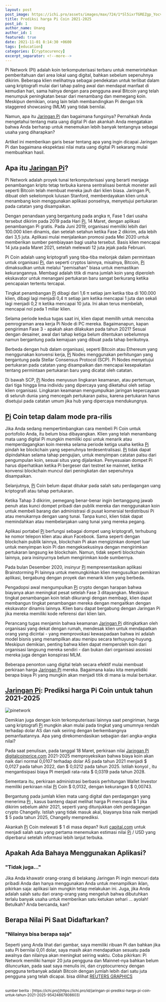 ```yaml
---
layout: post
post_image: https://ichi.pro/assets/images/max/724/1*Sl5ixrTGREZgp_Yocv-YXg.png
title: Prediksi harga Pi Coin 2021-2025
post_id: 1
author_name: Unang
author_id: 1
featured: true
date: 2021-11-01 8:14:30 +0600
tags: [education]
categories: [Cryptocurency]
excerpt_separator: <!--more-->
---
```


Pi Network (PI) adalah koin terkomputerisasi terbaru untuk<!--more--> memerintahkan pemberitahuan dari area lokal uang digital, bahkan sebelum sepenuhnya dikirim. Beberapa klien melihatnya sebagai pendekatan untuk terlibat dalam uang kriptografi mulai dari tahap paling awal dan mendapat manfaat di kemudian hari, sama halnya dengan para pengguna awal Bitcoin yang telah menumpuk peningkatan besar dari menambang dan memegang koin. Meskipun demikian, orang lain telah membandingkan Pi dengan trik staggered showcasing (MLM) yang tidak bernilai.

Namun, apa itu [Jaringan Pi](/jaringan-pi-prediksi-harga-coin-pi-untuk-tahun-2021-2025) dan bagaimana fungsinya? Pernahkah Anda mengetahui tentang mata uang digital Pi dan akankah Anda mengatakan bahwa Anda berharap untuk menemukan lebih banyak tentangnya sebagai usaha yang diharapkan?

Artikel ini memberikan garis besar tentang apa yang ingin dicapai Jaringan Pi dan bagaimana ekspektasi nilai mata uang digital Pi sekarang mulai membuahkan hasil.


## Apa itu [Jaringan Pi](/jaringan-pi-prediksi-harga-coin-pi-untuk-tahun-2021-2025)?

Pi Network adalah proyek tunai terkomputerisasi yang berarti menjaga penambangan kripto tetap terbuka karena sentralisasi bentuk moneter asli seperti Bitcoin telah membuat mereka jauh dari klien biasa. Jaringan Pi, dibuat oleh sekelompok lulusan Stanford, memberdayakan klien untuk menambang koin menggunakan aplikasi ponselnya, menyetujui pertukaran pada catatan yang disampaikan.

Dengan penandaan yang bergantung pada angka π, Fase 1 dari usaha tersebut dikirim pada 2019 pada Hari [Pi](/jaringan-pi-prediksi-harga-coin-pi-untuk-tahun-2021-2025), 14 Maret, dengan aplikasi penambangan Pi gratis. Pada Juni 2019, organisasi memiliki lebih dari 100.000 klien dinamis, dan setelah setahun ketika Fase 2 dikirim, ada lebih dari 3,5 juta. Aplikasi mulai menjalankan promosi pada Mei 2020 untuk memberikan sumber pembiayaan bagi usaha tersebut. Basis klien mencapai 14 juta pada Maret 2021, setelah melewati 12 juta jejak pada Februari.

Pi Coin adalah uang kriptografi yang tiba-tiba melonjak dalam permintaan untuk organisasi [Pi](/jaringan-pi-prediksi-harga-coin-pi-untuk-tahun-2021-2025), dan seperti cryptos lainnya, misalnya, Bitcoin, [Pi](/jaringan-pi-prediksi-harga-coin-pi-untuk-tahun-2021-2025) dimaksudkan untuk melalui "pemisahan" biasa untuk memastikan kekurangannya. Membagi adalah titik di mana jumlah koin yang diperoleh ekskavator untuk menangani pertukaran baru sangat berkurang ketika pencapaian tertentu tercapai.

Tingkat penambangan [Pi](/jaringan-pi-prediksi-harga-coin-pi-untuk-tahun-2021-2025) dibagi dari 1,6 π setiap jam ketika tiba di 100.000 klien, dibagi lagi menjadi 0,4 π setiap jam ketika mencapai 1 juta dan sekali lagi menjadi 0,2 π ketika mencapai 10 juta. Ini akan terus membelah, mencapai nol pada 1 miliar klien.

Selama periode kedua tugas saat ini, klien dapat memilih untuk mencoba pemrograman area kerja Pi Node di PC mereka. Bagaimanapun, kapan pengiriman Fase 3 - apakah akan dilakukan pada tahun 2021? Sesuai dengan desainer, awal dari tahap ketiga belum ditentukan sebelumnya namun bergantung pada kemajuan yang dibuat pada tahap berikutnya.

Berbeda dengan hub dalam organisasi, seperti Bitcoin atau Ethereum yang menggunakan konvensi kerja, [Pi](/jaringan-pi-prediksi-harga-coin-pi-untuk-tahun-2021-2025) Nodes menggunakan perhitungan yang bergantung pada Stellar Consensus Protocol (SCP). Pi Nodes menyetujui pertukaran pada catatan yang disampaikan dan mencapai kesepakatan tentang permintaan pertukaran baru yang dicatat oleh catatan.


Di bawah SCP, [Pi](/jaringan-pi-prediksi-harga-coin-pi-untuk-tahun-2021-2025) Nodes menyusun lingkaran keamanan, atau pertemuan, dari tiga hingga lima individu yang dipercaya yang diketahui oleh setiap klien organisasi. Lingkaran keamanan mengumpulkan jaringan kepercayaan di seluruh dunia yang mencegah pertukaran palsu, karena pertukaran harus disetujui pada catatan umum jika hub yang dipercaya mendukungnya.

## [Pi](/jaringan-pi-prediksi-harga-coin-pi-untuk-tahun-2021-2025) Coin tetap dalam mode pra-rilis

Jika Anda sedang mempertimbangkan cara membeli Pi Coin untuk portofolio Anda, itu belum bisa dibayangkan. Klien yang telah menambang mata uang digital Pi mungkin memiliki opsi untuk menarik atau memperdagangkan koin mereka selama periode ketiga usaha ketika [Pi](/jaringan-pi-prediksi-harga-coin-pi-untuk-tahun-2021-2025) pindah ke blockchain yang sepenuhnya terdesentralisasi. [Pi](/jaringan-pi-prediksi-harga-coin-pi-untuk-tahun-2021-2025) tidak dapat dipindahkan selama tahap pengujian, untuk menyimpan catatan palsu dari pengumpulan koin, sesuai situs yang dijalankan. Penyesuaian dompet Pi harus diperhatikan ketika Pi bergeser dari testnet ke mainnet, ketika konvensi blockchain muncul dari peningkatan dan sepenuhnya disampaikan.

Selanjutnya, [Pi](/jaringan-pi-prediksi-harga-coin-pi-untuk-tahun-2021-2025) Coin belum dapat ditukar pada salah satu perdagangan uang kriptografi atau tahap pertukaran.

Ketika Tahap 3 dikirim, pemegang benar-benar ingin bertanggung jawab penuh atas kunci dompet pribadi dan publik mereka dan menggunakan koin untuk membeli barang dan administrasi di pusat komersial terdistribusi Pi atau menukarnya dengan uang tunai. Tanpa kunci, klien tidak dapat memindahkan atau membelanjakan uang tunai yang mereka pegang.

Aplikasi portabel [Pi](/jaringan-pi-prediksi-harga-coin-pi-untuk-tahun-2021-2025) berfungsi sebagai dompet uang kriptografi, terhubung ke nomor telepon klien atau akun Facebook. Sama seperti dengan blockchain publik lainnya, blockchain Pi akan mengizinkan dompet luar untuk menyimpan koin Pi dan mengeksekusinya dengan mengirimkan pertukaran langsung ke blockchain. Namun, tidak seperti blockchain lainnya, para insinyurnya belum mengirimkan kode sumbernya.

Pada bulan Desember 2020, insinyur [Pi](/jaringan-pi-prediksi-harga-coin-pi-untuk-tahun-2021-2025) mempresentasikan aplikasi Brainstorming Pi lainnya untuk memungkinkan klien mengusulkan pemikiran aplikasi, bergabung dengan proyek dan menarik klien yang berbeda.

Pengadopsi awal mengumpulkan [Pi](/jaringan-pi-prediksi-harga-coin-pi-untuk-tahun-2021-2025) crypto dengan harapan bahwa biayanya akan meningkat pesat setelah Fase 3 ditayangkan. Meskipun tingkat penambangan koin telah dikurangi dengan membagi, klien dapat membangun tingkat penambangan mereka dengan mengaitkan dengan ekskavator dinamis lainnya. Klien baru dapat bergabung dengan Jaringan Pi jika mereka memiliki kode referensi dari klien lain.

Perancang tugas menjamin bahwa keamanan [Jaringan Pi](/jaringan-pi-prediksi-harga-coin-pi-untuk-tahun-2021-2025) ditingkatkan oleh organisasi yang dekat dengan rumah, mendesak klien untuk mendapatkan orang yang dicintai - yang memprovokasi kewaspadaan bahwa ini adalah model bisnis yang menampilkan atau menipu secara terhuyung-huyung. Meskipun demikian, penting bahwa klien dapat memperoleh koin dari organisasi langsung mereka sendiri - dan bukan dari organisasi asosiasi mereka juga dengan konspirasi MLM.

Beberapa penonton uang digital telah secara efektif mulai membuat perkiraan harga [Jaringan Pi](/jaringan-pi-prediksi-harga-coin-pi-untuk-tahun-2021-2025) mereka. Bagaimana kalau kita menyelidiki berapa biaya Pi yang mungkin akan menjadi titik di mana ia mulai bertukar.

## [Jaringan Pi](/jaringan-pi-prediksi-harga-coin-pi-untuk-tahun-2021-2025): Prediksi harga Pi Coin untuk tahun 2021-2025


![pinetwork](https://ichi.pro/assets/images/max/724/1*9fHMoPauRFe_QPjl996D1Q.png)


Demikian juga dengan koin terkomputerisasi lainnya saat pengiriman, harga uang kriptografi [Pi](/jaringan-pi-prediksi-harga-coin-pi-untuk-tahun-2021-2025) mungkin akan mulai pada tingkat yang umumnya rendah terhadap dolar AS dan naik seiring dengan berkembangnya pemanfaatannya. Apa yang direkomendasikan sebagian dari angka-angka nilai?

Pada saat penulisan, pada tanggal 18 Maret, perkiraan nilai [Jaringan Pi](/jaringan-pi-prediksi-harga-coin-pi-untuk-tahun-2021-2025) [digitalcoinprice.com](https://digitalcoinprice.com/) 2021-2025 memproyeksikan bahwa biaya koin akan naik dari normal 0,0107 terhadap dolar AS pada tahun 2021 menjadi $ 0,0127 pada tahun 2022, dan $ 0,0212 pada tahun 2025. Istilah konyol , itu mengantisipasi biaya PI menjadi rata-rata $ 0,0319 pada tahun 2028.

Sementara itu, perkiraan administrasi berbasis perhitungan Wallet Investor memiliki perkiraan nilai [Pi](/jaringan-pi-prediksi-harga-coin-pi-untuk-tahun-2021-2025)  Coin $ 0,0132, dengan kekurangan $ 0,00743.

Bergantung pada jumlah klien mata uang digital dan perdagangan yang menerima [Pi](/jaringan-pi-prediksi-harga-coin-pi-untuk-tahun-2021-2025) , kasus banteng dapat melihat harga Pi mencapai $ 1 jika dikirim sebelum akhir 2021, seperti yang ditunjukkan oleh perdagangan crypto Changelly. Istilah yang tidak masuk akal, biayanya bisa naik menjadi $ 5 pada tahun 2025, Changelly memprediksi.

Akankah [Pi](/jaringan-pi-prediksi-harga-coin-pi-untuk-tahun-2021-2025)  Coin melewati $ 1 di masa depan? Ikuti [capital.com](https://capital.com/id) untuk menjadi salah satu yang pertama menemukan estimasi nilai [Pi](/jaringan-pi-prediksi-harga-coin-pi-untuk-tahun-2021-2025) / USD yang diperbarui setelah informasi lebih lanjut terbuka.

## Apakah Ada Bahaya Menggunakan Aplikasi?
### "Tidak juga…"

Jika Anda khawatir orang-orang di belakang Jaringan Pi ingin mencuri data pribadi Anda dan hanya menggunakan Anda untuk menampilkan iklan, pikirkan saja: aplikasi lain mungkin tetap melakukan ini. Juga, jika Anda adalah salah satu dari orang-orang yang mengeluh bahwa dibutuhkan terlalu banyak usaha untuk memberikan satu ketukan sehari ... ayolah! Betulkah? Anda bercanda, kan?

## Berapa Nilai Pi Saat Didaftarkan?
### "Nilainya bisa berapa saja"

Seperti yang Anda lihat dari gambar, saya memiliki ribuan Pi dan bahkan jika satu Pi bernilai 0,01 dolar, saya masih akan mendapatkan sesuatu pada awalnya dan nilainya akan meningkat seiring waktu. Coba pikirkan: Pi Network memiliki hampir 20 juta pengguna dan Mainnet-nya bahkan belum diluncurkan, pada saat saya menulis ini, dan cryptocurrency dengan pengguna terbanyak adalah Bitcoin dengan jumlah lebih dari satu juta pengguna yang telah dicapai.
bisa dilihat [REUTERS GRAPHICS](https://fingfx.thomsonreuters.com/gfx/editorcharts/CRYPTO-CURRENCIES-ALTCOINS/0H001PBVN692/index.html)

<br/>
<small>sumber berita : [https://ichi.pro](https://ichi.pro/id/jaringan-pi-prediksi-harga-pi-coin-untuk-tahun-2021-2025-95424867808603)</small>

